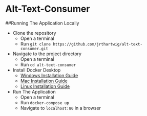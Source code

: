 # Alt-Text-Consumer

##Running The Application Locally
* Clone the repository 
  * Open a terminal 
  * Run `git clone https://github.com/jrthartwig/alt-text-consumer.git`
* Navigate to the project directory
  * Open a terminal
  * Run `cd alt-text-consumer`
* Install Docker Desktop
  * [Windows Installation Guide](https://docs.docker.com/docker-for-windows/install/)
  * [Mac Installation Guide](https://docs.docker.com/docker-for-mac/install/)
  * [Linux Installation Guide](https://docs.docker.com/engine/install/)
* Run The Application
  * Open a terminal
  * Run `docker-compose up`
  * Navigate to `localhost:80` in a browser